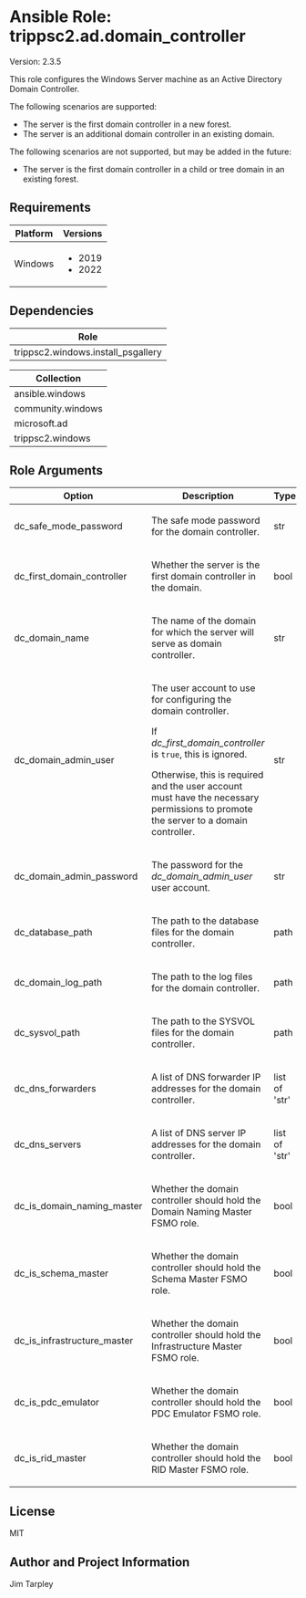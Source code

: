 <!-- BEGIN_ANSIBLE_DOCS -->

# Ansible Role: trippsc2.ad.domain_controller
Version: 2.3.5

This role configures the Windows Server machine as an Active Directory Domain Controller.

The following scenarios are supported:
- The server is the first domain controller in a new forest.
- The server is an additional domain controller in an existing domain.

The following scenarios are not supported, but may be added in the future:
- The server is the first domain controller in a child or tree domain in an existing forest.


## Requirements

| Platform | Versions |
| -------- | -------- |
| Windows | <ul><li>2019</li><li>2022</li></ul> |

## Dependencies
| Role |
| ---- |
| trippsc2.windows.install_psgallery |

| Collection |
| ---------- |
| ansible.windows |
| community.windows |
| microsoft.ad |
| trippsc2.windows |

## Role Arguments
|Option|Description|Type|Required|Choices|Default|
|---|---|---|---|---|---|
| dc_safe_mode_password | <p>The safe mode password for the domain controller.</p> | str | yes |  |  |
| dc_first_domain_controller | <p>Whether the server is the first domain controller in the domain.</p> | bool | no |  | False |
| dc_domain_name | <p>The name of the domain for which the server will serve as domain controller.</p> | str | yes |  |  |
| dc_domain_admin_user | <p>The user account to use for configuring the domain controller.</p><p>If *dc_first_domain_controller* is `true`, this is ignored.</p><p>Otherwise, this is required and the user account must have the necessary permissions to promote the server to a domain controller.</p> | str | no |  |  |
| dc_domain_admin_password | <p>The password for the *dc_domain_admin_user* user account.</p> | str | no |  |  |
| dc_database_path | <p>The path to the database files for the domain controller.</p> | path | no |  | C:\Windows\NTDS |
| dc_domain_log_path | <p>The path to the log files for the domain controller.</p> | path | no |  | C:\Windows\Logs |
| dc_sysvol_path | <p>The path to the SYSVOL files for the domain controller.</p> | path | no |  | C:\Windows\SYSVOL |
| dc_dns_forwarders | <p>A list of DNS forwarder IP addresses for the domain controller.</p> | list of 'str' | no |  | ['8.8.8.8', '4.2.2.2'] |
| dc_dns_servers | <p>A list of DNS server IP addresses for the domain controller.</p> | list of 'str' | yes |  |  |
| dc_is_domain_naming_master | <p>Whether the domain controller should hold the Domain Naming Master FSMO role.</p> | bool | no |  | False |
| dc_is_schema_master | <p>Whether the domain controller should hold the Schema Master FSMO role.</p> | bool | no |  | False |
| dc_is_infrastructure_master | <p>Whether the domain controller should hold the Infrastructure Master FSMO role.</p> | bool | no |  | False |
| dc_is_pdc_emulator | <p>Whether the domain controller should hold the PDC Emulator FSMO role.</p> | bool | no |  | False |
| dc_is_rid_master | <p>Whether the domain controller should hold the RID Master FSMO role.</p> | bool | no |  | False |


## License
MIT

## Author and Project Information
Jim Tarpley
<!-- END_ANSIBLE_DOCS -->
